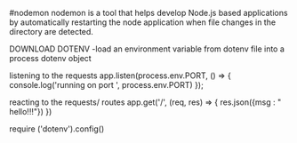#nodemon
nodemon is a tool that helps develop Node.js based applications by automatically restarting the node application when file changes in the directory are detected.

DOWNLOAD DOTENV
-load an environment variable from  dotenv file into a process dotenv object

listening to the requests
app.listen(process.env.PORT, () => {
    console.log('running on port ', process.env.PORT)
});

reacting to the requests/  routes
app.get('/', (req, res) => {
    res.json({msg : " hello!!!"})
})

require ('dotenv').config()
